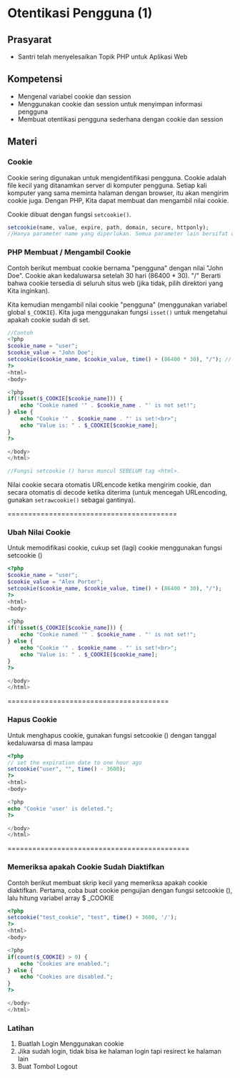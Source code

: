 # Otentikasi Pengguna (1)

## Prasyarat
- Santri telah menyelesaikan Topik PHP untuk Aplikasi Web
## Kompetensi
- Mengenal variabel cookie dan session
- Menggunakan cookie dan session untuk menyimpan informasi pengguna
- Membuat otentikasi pengguna sederhana dengan cookie dan session

## Materi

### Cookie
Cookie sering digunakan untuk mengidentifikasi pengguna. Cookie adalah file kecil yang ditanamkan server di komputer pengguna. Setiap kali komputer yang sama meminta halaman dengan browser, itu akan mengirim cookie juga. Dengan PHP, Kita dapat membuat dan mengambil nilai cookie.

Cookie dibuat dengan fungsi `setcookie()`.

```php
setcookie(name, value, expire, path, domain, secure, httponly);
//Hanya parameter name yang diperlukan. Semua parameter lain bersifat opsional.
```

### PHP Membuat / Mengambil Cookie

Contoh berikut membuat cookie bernama "pengguna" dengan nilai "John Doe". Cookie akan kedaluwarsa setelah 30 hari (86400 * 30). "/" Berarti bahwa cookie tersedia di seluruh situs web (jika tidak, pilih direktori yang Kita inginkan).

Kita kemudian mengambil nilai cookie "pengguna" (menggunakan variabel global `$_COOKIE`). Kita juga menggunakan fungsi `isset()` untuk mengetahui apakah cookie sudah di set.

```php
//Contoh
<?php
$cookie_name = "user";
$cookie_value = "John Doe";
setcookie($cookie_name, $cookie_value, time() + (86400 * 30), "/"); // 86400 = 1 day
?>
<html>
<body>

<?php
if(!isset($_COOKIE[$cookie_name])) {
    echo "Cookie named '" . $cookie_name . "' is not set!";
} else {
    echo "Cookie '" . $cookie_name . "' is set!<br>";
    echo "Value is: " . $_COOKIE[$cookie_name];
}
?>

</body>
</html>

//Fungsi setcookie () harus muncul SEBELUM tag <html>.
```
Nilai cookie secara otomatis URLencode ketika mengirim cookie, dan secara otomatis di decode ketika diterima (untuk mencegah URLencoding, gunakan `setrawcookie()` sebagai gantinya).

=========================================

### Ubah Nilai Cookie
Untuk memodifikasi cookie, cukup set (lagi) cookie menggunakan fungsi setcookie ()
```php
<?php
$cookie_name = "user";
$cookie_value = "Alex Porter";
setcookie($cookie_name, $cookie_value, time() + (86400 * 30), "/");
?>
<html>
<body>

<?php
if(!isset($_COOKIE[$cookie_name])) {
    echo "Cookie named '" . $cookie_name . "' is not set!";
} else {
    echo "Cookie '" . $cookie_name . "' is set!<br>";
    echo "Value is: " . $_COOKIE[$cookie_name];
}
?>

</body>
</html>
```

=======================================
### Hapus Cookie
Untuk menghapus cookie, gunakan fungsi setcookie () dengan tanggal kedaluwarsa di masa lampau

```php
<?php
// set the expiration date to one hour ago
setcookie("user", "", time() - 3600);
?>
<html>
<body>

<?php
echo "Cookie 'user' is deleted.";
?>

</body>
</html>
```

============================================
### Memeriksa apakah Cookie Sudah Diaktifkan
Contoh berikut membuat skrip kecil yang memeriksa apakah cookie diaktifkan. Pertama, coba buat cookie pengujian dengan fungsi setcookie (), lalu hitung variabel array $ _COOKIE

```php
<?php
setcookie("test_cookie", "test", time() + 3600, '/');
?>
<html>
<body>

<?php
if(count($_COOKIE) > 0) {
    echo "Cookies are enabled.";
} else {
    echo "Cookies are disabled.";
}
?>

</body>
</html>
```

### Latihan
1. Buatlah Login Menggunakan cookie
2. Jika sudah login, tidak bisa ke halaman login tapi resirect ke halaman lain
3. Buat Tombol Logout
